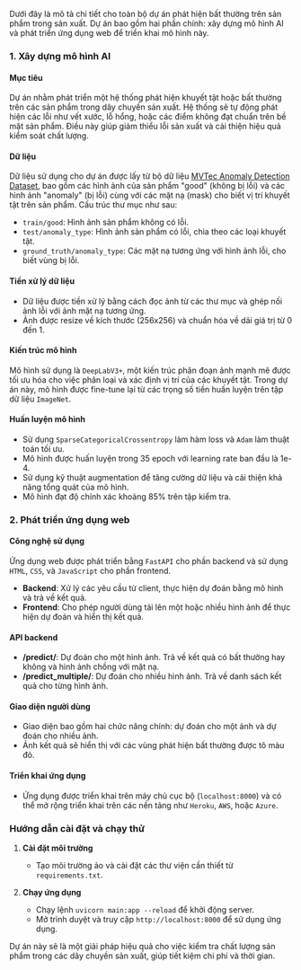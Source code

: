 Dưới đây là mô tả chi tiết cho toàn bộ dự án phát hiện bất thường trên sản phẩm trong sản xuất. Dự án bao gồm hai phần chính: xây dựng mô hình AI và phát triển ứng dụng web để triển khai mô hình này.

### 1. Xây dựng mô hình AI

#### Mục tiêu
Dự án nhằm phát triển một hệ thống phát hiện khuyết tật hoặc bất thường trên các sản phẩm trong dây chuyền sản xuất. Hệ thống sẽ tự động phát hiện các lỗi như vết xước, lỗ hổng, hoặc các điểm không đạt chuẩn trên bề mặt sản phẩm. Điều này giúp giảm thiểu lỗi sản xuất và cải thiện hiệu quả kiểm soát chất lượng.

#### Dữ liệu
Dữ liệu sử dụng cho dự án được lấy từ bộ dữ liệu [MVTec Anomaly Detection Dataset](https://www.mvtec.com/company/research/datasets/mvtec-ad), bao gồm các hình ảnh của sản phẩm "good" (không bị lỗi) và các hình ảnh "anomaly" (bị lỗi) cùng với các mặt nạ (mask) cho biết vị trí khuyết tật trên sản phẩm. Cấu trúc thư mục như sau:
- `train/good`: Hình ảnh sản phẩm không có lỗi.
- `test/anomaly_type`: Hình ảnh sản phẩm có lỗi, chia theo các loại khuyết tật.
- `ground_truth/anomaly_type`: Các mặt nạ tương ứng với hình ảnh lỗi, cho biết vùng bị lỗi.

#### Tiền xử lý dữ liệu
- Dữ liệu được tiền xử lý bằng cách đọc ảnh từ các thư mục và ghép nối ảnh lỗi với ảnh mặt nạ tương ứng.
- Ảnh được resize về kích thước (256x256) và chuẩn hóa về dải giá trị từ 0 đến 1.

#### Kiến trúc mô hình
Mô hình sử dụng là `DeepLabV3+`, một kiến trúc phân đoạn ảnh mạnh mẽ được tối ưu hóa cho việc phân loại và xác định vị trí của các khuyết tật. Trong dự án này, mô hình được fine-tune lại từ các trọng số tiền huấn luyện trên tập dữ liệu `ImageNet`.

#### Huấn luyện mô hình
- Sử dụng `SparseCategoricalCrossentropy` làm hàm loss và `Adam` làm thuật toán tối ưu.
- Mô hình được huấn luyện trong 35 epoch với learning rate ban đầu là 1e-4.
- Sử dụng kỹ thuật augmentation để tăng cường dữ liệu và cải thiện khả năng tổng quát của mô hình.
- Mô hình đạt độ chính xác khoảng 85% trên tập kiểm tra.

### 2. Phát triển ứng dụng web

#### Công nghệ sử dụng
Ứng dụng web được phát triển bằng `FastAPI` cho phần backend và sử dụng `HTML`, `CSS`, và `JavaScript` cho phần frontend.
- **Backend**: Xử lý các yêu cầu từ client, thực hiện dự đoán bằng mô hình và trả về kết quả.
- **Frontend**: Cho phép người dùng tải lên một hoặc nhiều hình ảnh để thực hiện dự đoán và hiển thị kết quả.

#### API backend
- **/predict/**: Dự đoán cho một hình ảnh. Trả về kết quả có bất thường hay không và hình ảnh chồng với mặt nạ.
- **/predict_multiple/**: Dự đoán cho nhiều hình ảnh. Trả về danh sách kết quả cho từng hình ảnh.

#### Giao diện người dùng
- Giao diện bao gồm hai chức năng chính: dự đoán cho một ảnh và dự đoán cho nhiều ảnh.
- Ảnh kết quả sẽ hiển thị với các vùng phát hiện bất thường được tô màu đỏ.

#### Triển khai ứng dụng
- Ứng dụng được triển khai trên máy chủ cục bộ (`localhost:8000`) và có thể mở rộng triển khai trên các nền tảng như `Heroku`, `AWS`, hoặc `Azure`.

### Hướng dẫn cài đặt và chạy thử

1. **Cài đặt môi trường**
   - Tạo môi trường ảo và cài đặt các thư viện cần thiết từ `requirements.txt`.

2. **Chạy ứng dụng**
   - Chạy lệnh `uvicorn main:app --reload` để khởi động server.
   - Mở trình duyệt và truy cập `http://localhost:8000` để sử dụng ứng dụng.

Dự án này sẽ là một giải pháp hiệu quả cho việc kiểm tra chất lượng sản phẩm trong các dây chuyền sản xuất, giúp tiết kiệm chi phí và thời gian.
